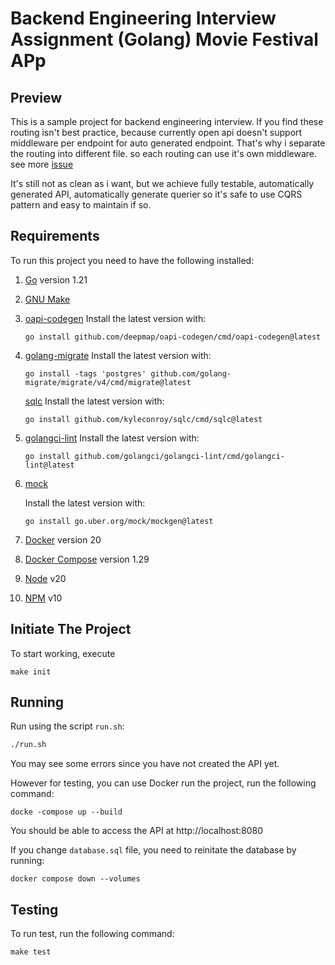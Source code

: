 # Backend Engineering Interview Assignment (Golang) Movie Festival APp

## Preview
This is a sample project for backend engineering interview.
If you find these routing isn't best practice, because currently open api doesn't support middleware per endpoint for auto generated endpoint.
That's why i separate the routing into different file. so each routing can use it's own middleware. see more [issue](https://github.com/oapi-codegen/oapi-codegen/issues/518)

It's still not as clean as i want, but we achieve fully testable, automatically generated API, automatically generate querier so it's safe to use CQRS pattern and easy to maintain if so.

## Requirements

To run this project you need to have the following installed:

1. [Go](https://golang.org/doc/install) version 1.21
2. [GNU Make](https://www.gnu.org/software/make/)
3. [oapi-codegen](https://github.com/deepmap/oapi-codegen)
    Install the latest version with:
    ```
    go install github.com/deepmap/oapi-codegen/cmd/oapi-codegen@latest
    ```
4. [golang-migrate](https://github.com/golang-migrate/migrate)
    Install the latest version with:
    ```
    go install -tags 'postgres' github.com/golang-migrate/migrate/v4/cmd/migrate@latest
    ```
    [sqlc](github.com/kyleconroy/sqlc)
    Install the latest version with:
    ```
    go install github.com/kyleconroy/sqlc/cmd/sqlc@latest
    ```
5. [golangci-lint](https://github.com/deepmap/oapi-codegen)
    Install the latest version with:
    ```
    go install github.com/golangci/golangci-lint/cmd/golangci-lint@latest
    ```
6. [mock](https://github.com/uber-go/mock)

    Install the latest version with:
    ```
    go install go.uber.org/mock/mockgen@latest
    ```

7. [Docker](https://docs.docker.com/get-docker/) version 20

8. [Docker Compose](https://docs.docker.com/compose/install/) version 1.29

9. [Node](https://nodejs.org/en) v20

10. [NPM](https://www.npmjs.com/) v10

## Initiate The Project

To start working, execute

```
make init
```

## Running

Run using the script `run.sh`:

```bash
./run.sh
```

You may see some errors since you have not created the API yet.

However for testing, you can use Docker run the project, run the following command:

```
docke -compose up --build
```

You should be able to access the API at http://localhost:8080

If you change `database.sql` file, you need to reinitate the database by running:

```
docker compose down --volumes
```

## Testing

To run test, run the following command:

```
make test
```
